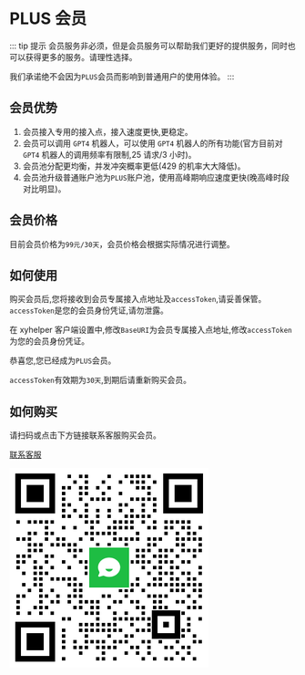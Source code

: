 # PLUS 会员

::: tip 提示
会员服务非必须，但是会员服务可以帮助我们更好的提供服务，同时也可以获得更多的服务。请理性选择。

我们承诺绝不会因为`PLUS`会员而影响到普通用户的使用体验。
:::

## 会员优势

1. 会员接入专用的接入点，接入速度更快,更稳定。
2. 会员可以调用 `GPT4` 机器人，可以使用 `GPT4` 机器人的所有功能(官方目前对 `GPT4` 机器人的调用频率有限制,25 请求/3 小时)。
3. 会员池分配更均衡，并发冲突概率更低(429 的机率大大降低)。
4. 会员池升级普通账户池为`PLUS`账户池，使用高峰期响应速度更快(晚高峰时段对比明显)。

## 会员价格

目前会员价格为`99元/30天`，会员价格会根据实际情况进行调整。

## 如何使用

购买会员后,您将接收到会员专属接入点地址及`accessToken`,请妥善保管。`accessToken`是您的会员身份凭证,请勿泄露。

在 xyhelper 客户端设置中,修改`BaseURI`为会员专属接入点地址,修改`accessToken`为您的会员身份凭证。

恭喜您,您已经成为`PLUS`会员。

`accessToken`有效期为`30天`,到期后请重新购买会员。

## 如何购买

请扫码或点击下方链接联系客服购买会员。



[联系客服](https://work.weixin.qq.com/kfid/kfc97c97206f588c396)

![微信](./qrcode.png)
